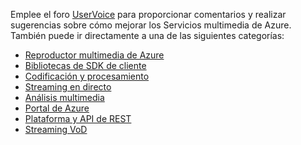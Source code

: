 Emplee el foro [UserVoice](http://go.microsoft.com/fwlink/?linkid=698785&clcid=0x409) para proporcionar comentarios y realizar sugerencias sobre cómo mejorar los Servicios multimedia de Azure. También puede ir directamente a una de las siguientes categorías:

- [Reproductor multimedia de Azure](https://feedback.azure.com/forums/169396-media-services/category/109320-azure-media-player/)
- [Bibliotecas de SDK de cliente](https://feedback.azure.com/forums/169396-media-services/category/144435-client-sdks/)
- [Codificación y procesamiento](https://feedback.azure.com/forums/169396-media-services/category/144411-encoding-and-processing/)
- [Streaming en directo](https://feedback.azure.com/forums/169396-media-services/category/144414-live-streaming/)
- [Análisis multimedia](https://feedback.azure.com/forums/169396-media-services/category/146181-media-analytics)
- [Portal de Azure](https://feedback.azure.com/forums/169396-media-services/category/144432-portal/)
- [Plataforma y API de REST](https://feedback.azure.com/forums/169396-media-services/category/144423-rest-api-and-platform/)
- [Streaming VoD](https://feedback.azure.com/forums/169396-media-services/category/144429-vod-streaming/)

<!---HONumber=AcomDC_0413_2016-->
